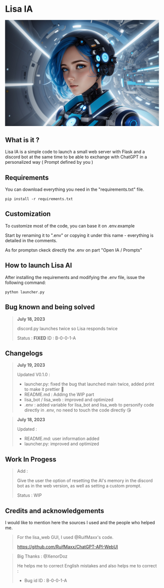 # Lisa IA

![alt text](static/img/lisa_photo.jpg "Photo generate by ia for represent Lisa")

## What is it ?

Lisa IA is a simple code to launch a small web server with Flask and a discord bot at the same time to be able to exchange with ChatGPT in a personalized way ( Prompt defined by you ) 

## Requirements

You can download everything you need in the "requirements.txt" file.

```
pip install -r requirements.txt
```

## Customization

To customize most of the code, you can base it on .env.example

Start by renaming it to ".env" or copying it under this name - everything is detailed in the comments.

As for promptsn ckeck directly the .env on part "Open IA / Prompts"

## How to launch Lisa AI

After installing the requirements and modifying the .env file, issue the following command: 

```
python launcher.py
```

## Bug known and being solved

>**July 18, 2023**
> 
> discord.py launches twice so Lisa responds twice
> 
> Status : **FIXED**
> ID : B-0-0-1-A

## Changelogs

>**July 19, 2023**
> 
> Updated V0.1.0 :
> - launcher.py: fixed the bug that launched main twice, added print to make it prettier 🥰
> - README.md : Adding the WIP part
> - lisa_bot / lisa_web : improved and optimized 
> - .env : added variable for lisa_bot and lisa_web to personify code directly in .env, no need to touch the code directly 😘


>**July 18, 2023**
> 
> Updated :
> - README.md: user information added
> - launcher.py: improved and optimized 

## Work In Progess

> Add : 
> 
> Give the user the option of resetting the AI's memory in the discord bot as in the web version, as well as setting a custom prompt. 
>
> Status : WIP

## Credits and acknowledgements

I would like to mention here the sources I used and the people who helped me.

>For the lisa_web GUI, I used @RuifMaxx's code.
>
>https://github.com/RuifMaxx/ChatGPT-API-WebUI

> Big Thanks : @XenorDoz 
> 
> He helps me to correct English mistakes and also helps me to correct :
> 
> - Bug id ID : B-0-0-1-A

